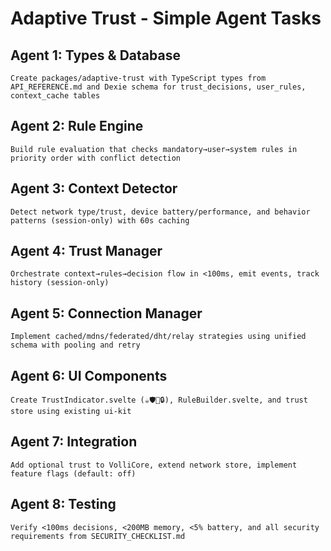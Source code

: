 # Adaptive Trust - Simple Agent Tasks

## Agent 1: Types & Database
```
Create packages/adaptive-trust with TypeScript types from API_REFERENCE.md and Dexie schema for trust_decisions, user_rules, context_cache tables
```

## Agent 2: Rule Engine  
```
Build rule evaluation that checks mandatory→user→system rules in priority order with conflict detection
```

## Agent 3: Context Detector
```
Detect network type/trust, device battery/performance, and behavior patterns (session-only) with 60s caching
```

## Agent 4: Trust Manager
```
Orchestrate context→rules→decision flow in <100ms, emit events, track history (session-only)
```

## Agent 5: Connection Manager
```
Implement cached/mdns/federated/dht/relay strategies using unified schema with pooling and retry
```

## Agent 6: UI Components
```
Create TrustIndicator.svelte (☕🛡️🏰🔒), RuleBuilder.svelte, and trust store using existing ui-kit
```

## Agent 7: Integration
```
Add optional trust to VolliCore, extend network store, implement feature flags (default: off)
```

## Agent 8: Testing
```
Verify <100ms decisions, <200MB memory, <5% battery, and all security requirements from SECURITY_CHECKLIST.md
```